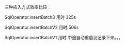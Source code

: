 三种插入方式效率比较：

SqlOperator.insertBatch3 用时 325s

SqlOperator.insertBatchV2 用时 506s

SqlOperator.insertBatchV1 用时 中途自动重启没记录下来。。。
